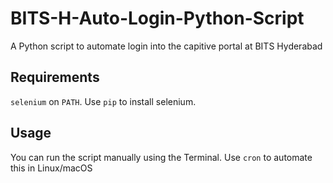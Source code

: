 # BITS-H-Auto-Login-Python-Script
A Python script to automate login into the capitive portal at BITS Hyderabad

## Requirements
`selenium` on `PATH`. Use `pip` to install selenium.

## Usage
You can run the script manually using the Terminal. Use `cron` to automate this in Linux/macOS
